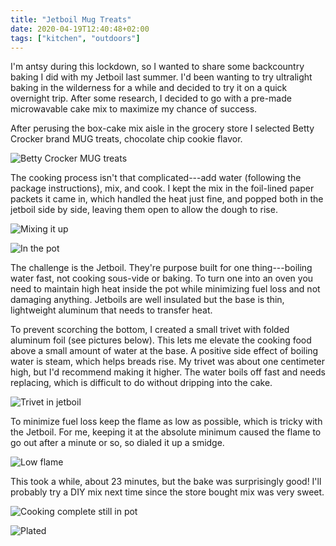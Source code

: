 ```yaml
---
title: "Jetboil Mug Treats"
date: 2020-04-19T12:40:48+02:00
tags: ["kitchen", "outdoors"]
---
```


I'm antsy during this lockdown, so I wanted to share some backcountry baking I did with my Jetboil last summer. I'd been wanting to try ultralight baking in the wilderness for a while and decided to try it on a quick overnight trip. After some research, I decided to go with a pre-made microwavable cake mix to maximize my chance of success.

After perusing the box-cake mix aisle in the grocery store I selected Betty Crocker brand MUG treats, chocolate chip cookie flavor.

![Betty Crocker MUG treats](00-branding.jpeg)

The cooking process isn't that complicated---add water (following the package instructions), mix, and cook. I kept the mix in the foil-lined paper packets it came in, which handled the heat just fine, and popped both in the jetboil side by side, leaving them open to allow the dough to rise.

![Mixing it up](01-mixed.jpeg)

![In the pot](02-in-pot-before.jpeg)

The challenge is the Jetboil. They're purpose built for one thing---boiling water fast, not cooking sous-vide or baking. To turn one into an oven you need to maintain high heat inside the pot while minimizing fuel loss and not damaging anything. Jetboils are well insulated but the base is thin, lightweight aluminum that needs to transfer heat.

To prevent scorching the bottom, I created a small trivet with folded aluminum foil (see pictures below). This lets me elevate the cooking food above a small amount of water at the base. A positive side effect of boiling water is steam, which helps breads rise. My trivet was about one centimeter high, but I'd recommend making it higher. The water boils off fast and needs replacing, which is difficult to do without dripping into the cake.

![Trivet in jetboil](04-trivet.jpeg)

To minimize fuel loss keep the flame as low as possible, which is tricky with the Jetboil. For me, keeping it at the absolute minimum caused the flame to go out after a minute or so, so dialed it up a smidge.

![Low flame](06-low-flame.jpeg)

This took a while, about 23 minutes, but the bake was surprisingly good! I'll probably try a DIY mix next time since the store bought mix was very sweet.

![Cooking complete still in pot](07-in-pot-after.jpeg)

![Plated](08-plated-unwrapped.jpeg)
